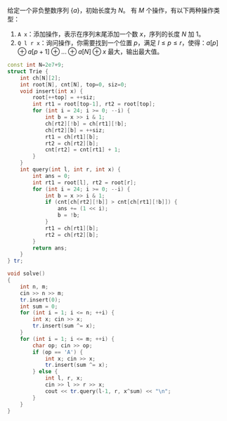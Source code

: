 给定一个非负整数序列 $\{a\}$，初始长度为 $N$。  有 $M$ 个操作，有以下两种操作类型：  

1. `A x`：添加操作，表示在序列末尾添加一个数 $x$，序列的长度 $N$ 加 $1$。  
2. `Q l r x`：询问操作，你需要找到一个位置 $p$，满足 $l \le p \le r$，使得：$a[p] \oplus a[p+1] \oplus ... \oplus a[N] \oplus x$ 最大，输出最大值。

```cpp
const int N=2e7+9;
struct Trie {
    int ch[N][2];
    int root[N], cnt[N], top=0, siz=0;
    void insert(int x) {
        root[++top] = ++siz;
        int rt1 = root[top-1], rt2 = root[top];
        for (int i = 24; i >= 0; --i) {
            int b = x >> i & 1;
            ch[rt2][!b] = ch[rt1][!b];
            ch[rt2][b] = ++siz;
            rt1 = ch[rt1][b];
            rt2 = ch[rt2][b];
            cnt[rt2] = cnt[rt1] + 1;
        }
    }
    int query(int l, int r, int x) {
        int ans = 0;
        int rt1 = root[l], rt2 = root[r];
        for (int i = 24; i >= 0; --i) {
            int b = x >> i & 1;
            if (cnt[ch[rt2][!b]] > cnt[ch[rt1][!b]]) {
                ans += (1 << i);
                b = !b;
            }
            rt1 = ch[rt1][b];
            rt2 = ch[rt2][b];
        }
        return ans;
    }
} tr;

void solve()
{
	int n, m;
	cin >> n >> m;
    tr.insert(0);
    int sum = 0; 
    for (int i = 1; i <= n; ++i) {
        int x; cin >> x;
        tr.insert(sum ^= x);
    }
    for (int i = 1; i <= m; ++i) {
        char op; cin >> op;
        if (op == 'A') {
            int x; cin >> x;
            tr.insert(sum ^= x);
        } else {
            int l, r, x;
            cin >> l >> r >> x;
            cout << tr.query(l-1, r, x^sum) << "\n";
        }
    }
}
```
